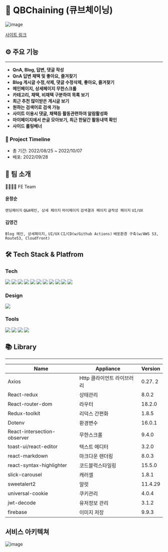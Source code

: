 # 🎉 QBChaining (큐브체이닝)
![image](https://user-images.githubusercontent.com/92949174/193185370-5f76fd74-9dc0-479e-a99c-e86f8a9ec53f.png)


[사이트 링크](http://qb-chaning.s3-website.ap-northeast-2.amazonaws.com)

## ⚙ 주요 기능
***
* **QnA, Blog, 답변, 댓글 작성**
* **QnA 답변 채택 및 좋아요, 즐겨찾기**
* **Blog 게시글 수정,삭제, 댓글 수정삭제, 좋아요, 즐겨찾기**
* **메인페이지, 상세페이지 무한스크롤**
* **카테고리, 채택, 비채택 구분하여 목록 보기**
* **최근 추천 많이받은 게시글 보기**
* **원하는 검색어로 검색 가능**
* **사이트 이용시 댓글, 채택등 활동관련하여 알람활성화**
* **마이페이지에서 쓴글 모아보기, 최근 한달간 활동내역 확인**
* **사이드 롤링배너**


 ### 📆 Project Timeline
* 총 기간: 2022/08/25 ~ 2022/10/07
* 배포: 2022/09/28




## 🙌 팀 소개

👨‍💻👩‍💻 FE Team

#### 윤창순

```랜딩페이지``` ```Q&A메인, 상세 페이지``` ```마이페이지```
```검색결과 페이지``` ```글작성 페이지``` ```UI/UX``` 

#### 김영건

```Blog 메인, 상세페이지,``` ```UI/UX```
```CI/CD(w/Github Actions)``` ```배포환경 구축(w/AWS S3, Route53, Cloudfront)```


  
## 🛠 Tech Stack & Platfrom

### Tech

<div align=left> 
    <img src="https://img.shields.io/badge/react-61DAFB?style=for-the-badge&logo=react&logoColor=black"> 
    <img src="https://img.shields.io/badge/redux-764ABC?style=for-the-badge&logo=redux&logoColor=white"> 
  <img src="https://img.shields.io/badge/html5-E34F26?style=for-the-badge&logo=html5&logoColor=white"> 
  <img src="https://img.shields.io/badge/css-1572B6?style=for-the-badge&logo=css3&logoColor=white"> 
  <img src="https://img.shields.io/badge/javascript-F7DF1E?style=for-the-badge&logo=javascript&logoColor=black"> 
  <img src="https://img.shields.io/badge/firebase-FFCA28?style=for-the-badge&logo=firebase&logoColor=white">
  <img src="https://img.shields.io/badge/styled-components-DB7093?style=for-the-badge&logo=styled-components&logoColor=white">
    <img src="https://img.shields.io/badge/amazonaws-232F3E?style=for-the-badge&logo=amazonaws&logoColor=white"> 
  <img src="https://img.shields.io/badge/amazons3-569A31?style=for-the-badge&logo=amazons3&logoColor=white"> 
  <img src="https://img.shields.io/badge/github-181717?style=for-the-badge&logo=github&logoColor=white">
  <img src="https://img.shields.io/badge/git-F05032?style=for-the-badge&logo=git&logoColor=white">
</div>

### Design

<div align=left> 
  <img src="https://img.shields.io/badge/figma-F24E1E?style=for-the-badge&logo=figma&logoColor=white">
</div>

### Tools

<div align=left> 
  <img src="https://img.shields.io/badge/visualstudiocode-007ACC?style=for-the-badge&logo=visualstudiocode&logoColor=white">
  <img src="https://img.shields.io/badge/slack-4A154B?style=for-the-badge&logo=slack&logoColor=white">
  <img src="https://img.shields.io/badge/git-F05032?style=for-the-badge&logo=git&logoColor=white">
  <img src="https://img.shields.io/badge/github-181717?style=for-the-badge&logo=github&logoColor=white">
</div>


## 📚 Library
***

| Name | Appliance | Version |
| --- | --- | --- |
|Axios  |Http 클라이언트 라이브러리  | 0.27. 2|
| React-redux | 상태관리 | 8.0.2 |
| React-router-dom | 라우터 | 18.2.0 |
| Redux-toolkit | 리덕스 간편화 | 1.8.5 |
|Dotenv  |환경변수  | 16.0.1 |
|React-intersection-observer  | 무한스크롤 | 9.4.0 |
|toast-ui/react-editor  | 텍스트 에디터 |3.2.0  |
|react-markdown  | 마크다운 렌더링 | 8.0.3 |
|react-syntax-highlighter  | 코드블럭스타일링  | 15.5.0 |
|  slick-carousel|  캐러셀| 1.8.1 |
|sweetalert2  | 알럿  | 11.4.29 |
| universal-cookie | 쿠키관리 | 4.0.4 |
| jwt-decode |유저정보 관리  |3.1.2  |
| firebase |이미지 저장  |9.9.3  |


## 서비스 아키텍쳐
![image](https://user-images.githubusercontent.com/92949174/190838795-f642f2b5-3670-499a-b8d8-577e57c013f6.png)
